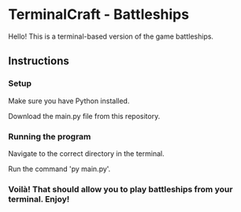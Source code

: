 # TerminalCraft - Battleships

Hello! This is a terminal-based version of the game battleships.

## Instructions

### Setup

Make sure you have Python installed.

Download the main.py file from this repository.

### Running the program

Navigate to the correct directory in the terminal.

Run the command 'py main.py'.

### Voilà! That should allow you to play battleships from your terminal. Enjoy!
